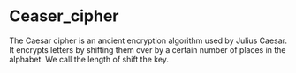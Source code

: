 # Ceaser_cipher
The Caesar cipher is an ancient encryption algorithm used by Julius Caesar. It encrypts letters by shifting them over by a certain number of places in the alphabet. We call the length of shift the key.
